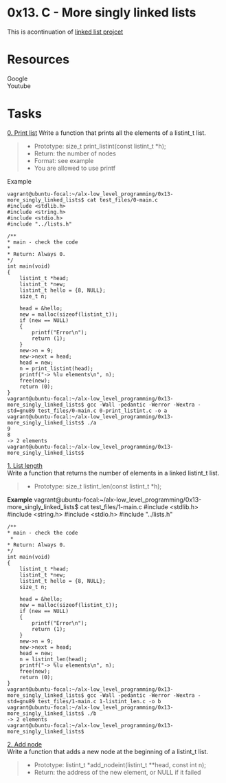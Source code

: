 # **0x13. C - More singly linked lists**

This is acontinuation of [linked list projcet](../0x12-singly_linked_lists)
 

# Resources<br>
Google<br>
Youtube<br>

# **Tasks**<br>
[0. Print list](./0-print_listint.c)
Write a function that prints all the elements of a listint_t list.<br>
> * Prototype: size_t print_listint(const listint_t *h);
> * Return: the number of nodes
> * Format: see example
> * You are allowed to use printf

Example

	vagrant@ubuntu-focal:~/alx-low_level_programming/0x13-more_singly_linked_lists$ cat test_files/0-main.c
	#include <stdlib.h>
	#include <string.h>
	#include <stdio.h>
	#include "../lists.h"
	
	/**
 	* main - check the code
 	*
 	* Return: Always 0.
 	*/
	int main(void)
	{
    	listint_t *head;
    	listint_t *new;
    	listint_t hello = {8, NULL};
    	size_t n;
	
    	head = &hello;
    	new = malloc(sizeof(listint_t));
    	if (new == NULL)
    	{
        	printf("Error\n");
        	return (1);
    	}
    	new->n = 9;
    	new->next = head;
    	head = new;
    	n = print_listint(head);
    	printf("-> %lu elements\n", n);
    	free(new);
    	return (0);
	}
	vagrant@ubuntu-focal:~/alx-low_level_programming/0x13-more_singly_linked_lists$ gcc -Wall -pedantic -Werror -Wextra -std=gnu89 test_files/0-main.c 0-print_listint.c -o a
	vagrant@ubuntu-focal:~/alx-low_level_programming/0x13-more_singly_linked_lists$ ./a
	9
	8
	-> 2 elements
	vagrant@ubuntu-focal:~/alx-low_level_programming/0x13-more_singly_linked_lists$

[1. List length](./1-listint_len.c)<br>
Write a function that returns the number of elements in a linked listint_t list.<br>
> * Prototype: size_t listint_len(const listint_t *h);


**Example**
	vagrant@ubuntu-focal:~/alx-low_level_programming/0x13-more_singly_linked_lists$ cat test_files/1-main.c
	#include <stdlib.h>
	#include <string.h>
	#include <stdio.h>
	#include "../lists.h"
	
	/**
 	* main - check the code
	 *
 	* Return: Always 0.
 	*/
	int main(void)
	{
    	listint_t *head;
    	listint_t *new;
    	listint_t hello = {8, NULL};
    	size_t n;
	
    	head = &hello;
    	new = malloc(sizeof(listint_t));
    	if (new == NULL)
    	{
        	printf("Error\n");
        	return (1);
    	}
    	new->n = 9;
    	new->next = head;
    	head = new;
    	n = listint_len(head);
    	printf("-> %lu elements\n", n);
    	free(new);
    	return (0);
	}
	vagrant@ubuntu-focal:~/alx-low_level_programming/0x13-more_singly_linked_lists$ gcc -Wall -pedantic -Werror -Wextra -std=gnu89 test_files/1-main.c 1-listint_len.c -o b
	vagrant@ubuntu-focal:~/alx-low_level_programming/0x13-more_singly_linked_lists$ ./b
	-> 2 elements
	vagrant@ubuntu-focal:~/alx-low_level_programming/0x13-more_singly_linked_lists$

[2. Add node](./2-add_nodeint.c)<br>
Write a function that adds a new node at the beginning of a listint_t list.<br>
> * Prototype: listint_t *add_nodeint(listint_t **head, const int n);
> * Return: the address of the new element, or NULL if it failed

